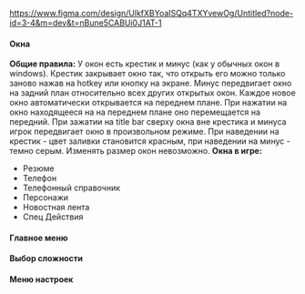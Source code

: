 https://www.figma.com/design/UlkfXBYoaISQq4TXYvewOg/Untitled?node-id=3-4&m=dev&t=nBune5CABUi0J1AT-1
#### Окна
**Общие правила:**
У окон есть крестик и минус (как у обычных окон в windows). Крестик закрывает окно так, что открыть его можно только заново нажав на hotkey или кнопку на экране. Минус передвигает окно на задний план относительно всех других открытых окон. Каждое новое окно автоматически открывается на переднем плане. При нажатии на окно находящееся на на переднем плане оно перемещается на передний. При зажатии на title bar сверху окна вне крестика и минуса игрок передвигает окно в произвольном режиме. При наведении на крестик - цвет заливки становится красным, при наведении на минус - темно серым. Изменять размер окон невозможно.
**Окна в игре:**
- Резюме
- Телефон
- Телефонный справочник
- Персонажи
- Новостная лента
- Спец Действия

#### Главное меню
#### Выбор сложности
#### Меню настроек